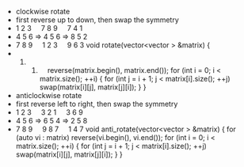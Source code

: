 * clockwise rotate
* first reverse up to down, then swap the symmetry
* 1 2 3     7 8 9     7 4 1
* 4 5 6  => 4 5 6  => 8 5 2
* 7 8 9     1 2 3     9 6 3
void rotate(vector<vector<int> > &matrix) {
* 1. 1.     reverse(matrix.begin(), matrix.end());
for (int i = 0; i < matrix.size(); ++i) {
for (int j = i + 1; j < matrix[i].size(); ++j)
swap(matrix[i][j], matrix[j][i]);
}
}
* anticlockwise rotate
* first reverse left to right, then swap the symmetry
* 1 2 3     3 2 1     3 6 9
* 4 5 6  => 6 5 4  => 2 5 8
* 7 8 9     9 8 7     1 4 7
void anti_rotate(vector<vector<int> > &matrix) {
for (auto vi : matrix) reverse(vi.begin(), vi.end());
for (int i = 0; i < matrix.size(); ++i) {
for (int j = i + 1; j < matrix[i].size(); ++j)
swap(matrix[i][j], matrix[j][i]);
}
}